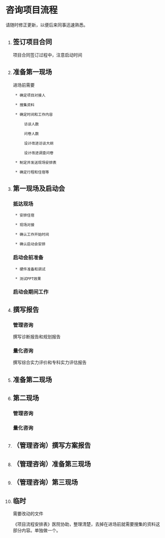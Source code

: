 # 咨询项目流程

请随时修正更新，以便后来同事迅速熟悉。

1. ## 签订项目合同

    项目合同签订过程中，注意启动时间

1. ## 准备第一现场
    
    进场前需要

        * 确定项目对接人

        * 搜集资料

        * 确定时间和工作内容

            访谈人数
          
            问卷人数

            设计改进访谈大纲

            设计改进调查问卷

        * 制定并发送现场安排表

        * 确定行程和住宿等

1. ## 第一现场及启动会


    ### 抵达现场
        
        * 安排住宿
        
        * 现场对接
        
        * 确认工作开始时间
        
        * 确认启动会安排

    ### 启动会前准备

        * 硬件准备和调试

        * 测试PPT效果
        
    ### 启动会期间工作


1. ## 撰写报告

    ### 管理咨询

    撰写诊断报告和规划报告

    ### 量化咨询

    撰写综合实力评价和专科实力评估报告

1. ## 准备第二现场

1. ## 第二现场

    ### 管理咨询

    ### 量化咨询


1. ## （管理咨询）撰写方案报告

1. ## （管理咨询）准备第三现场


1. ## （管理咨询）第三现场


1. ## 临时

    需要改动的文件

    《项目流程安排表》医院协助，整理清楚，去掉在进场前就需要搜集的资料这部分内容。单独做一个。